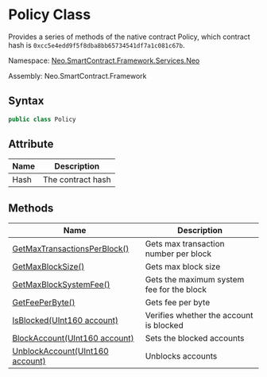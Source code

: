 # Policy Class

Provides a series of methods of the native contract Policy, which contract hash is `0xcc5e4edd9f5f8dba8bb65734541df7a1c081c67b`.

Namespace: [Neo.SmartContract.Framework.Services.Neo](../neo.md)

Assembly: Neo.SmartContract.Framework

## Syntax

```c#
public class Policy
```

## Attribute

| Name | Description       |
| ---- | ----------------- |
| Hash | The contract hash |

## Methods

| Name                                                         | Description                               |
| ------------------------------------------------------------ | ----------------------------------------- |
| [GetMaxTransactionsPerBlock()](Policy/GetMaxTransactionsPerBlock.md) | Gets max transaction number per block     |
| [GetMaxBlockSize()](Policy/GetMaxBlockSize.md)               | Gets max block size                       |
| [GetMaxBlockSystemFee()](Policy/GetMaxBlockSystemFee.md)     | Gets the maximum system fee for the block |
| [GetFeePerByte()](Policy/GetFeePerByte.md)                   | Gets fee per byte                         |
| [IsBlocked(UInt160 account)](Policy/IsBlocked.md)            | Verifies whether the account is blocked   |
| [BlockAccount(UInt160 account)](Policy/BlockAccount.md)      | Sets the blocked accounts                 |
| [UnblockAccount(UInt160 account)](Policy/UnblockAccount.md)  | Unblocks accounts                         |
